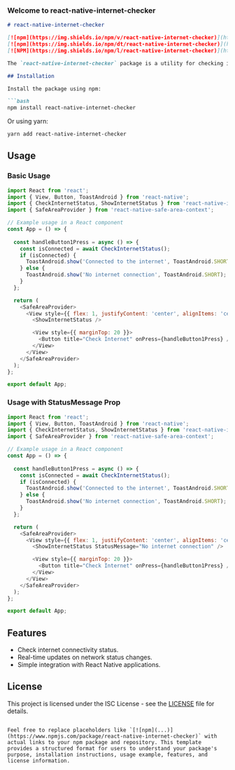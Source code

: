 ###                 Welcome to react-native-internet-checker



```markdown
# react-native-internet-checker

[![npm](https://img.shields.io/npm/v/react-native-internet-checker)](https://www.npmjs.com/package/react-native-internet-checker)
[![npm](https://img.shields.io/npm/dt/react-native-internet-checker)](https://www.npmjs.com/package/react-native-internet-checker)
[![NPM](https://img.shields.io/npm/l/react-native-internet-checker)](https://github.com/your-username/react-native-internet-checker/blob/main/LICENSE)

The `react-native-internet-checker` package is a utility for checking internet connectivity within React Native applications. It simplifies the process of monitoring network status changes and providing real-time feedback to users.

## Installation

Install the package using npm:

```bash
npm install react-native-internet-checker
```

Or using yarn:

```bash
yarn add react-native-internet-checker
```

## Usage

### Basic Usage

```javascript
import React from 'react';
import { View, Button, ToastAndroid } from 'react-native';
import { CheckInternetStatus, ShowInternetStatus } from 'react-native-internet-checker';
import { SafeAreaProvider } from 'react-native-safe-area-context';

// Example usage in a React component
const App = () => {
  
  const handleButton1Press = async () => {
    const isConnected = await CheckInternetStatus();
    if (isConnected) {
      ToastAndroid.show('Connected to the internet', ToastAndroid.SHORT);
    } else {
      ToastAndroid.show('No internet connection', ToastAndroid.SHORT);
    }
  };

  return (
    <SafeAreaProvider>
      <View style={{ flex: 1, justifyContent: 'center', alignItems: 'center' }}>
        <ShowInternetStatus />

        <View style={{ marginTop: 20 }}>
          <Button title="Check Internet" onPress={handleButton1Press} />
        </View>
      </View>
    </SafeAreaProvider>
  );
};

export default App;
```

### Usage with StatusMessage Prop

```javascript
import React from 'react';
import { View, Button, ToastAndroid } from 'react-native';
import { CheckInternetStatus, ShowInternetStatus } from 'react-native-internet-checker';
import { SafeAreaProvider } from 'react-native-safe-area-context';

// Example usage in a React component
const App = () => {
  
  const handleButton1Press = async () => {
    const isConnected = await CheckInternetStatus();
    if (isConnected) {
      ToastAndroid.show('Connected to the internet', ToastAndroid.SHORT);
    } else {
      ToastAndroid.show('No internet connection', ToastAndroid.SHORT);
    }
  };

  return (
    <SafeAreaProvider>
      <View style={{ flex: 1, justifyContent: 'center', alignItems: 'center' }}>
        <ShowInternetStatus StatusMessage="No internet connection" />

        <View style={{ marginTop: 20 }}>
          <Button title="Check Internet" onPress={handleButton1Press} />
        </View>
      </View>
    </SafeAreaProvider>
  );
};

export default App;
```

## Features

- Check internet connectivity status.
- Real-time updates on network status changes.
- Simple integration with React Native applications.

## License

This project is licensed under the ISC License - see the [LICENSE](https://github.com/your-username/react-native-internet-checker/blob/main/LICENSE) file for details.
```

Feel free to replace placeholders like `[![npm](...)](https://www.npmjs.com/package/react-native-internet-checker)` with actual links to your npm package and repository. This template provides a structured format for users to understand your package's purpose, installation instructions, usage example, features, and license information.
